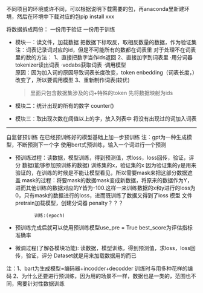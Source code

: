 不同项目的环境或许不同，可以根据说明下载需要的包，再anaconda里新建环境，然后在环境中下载对应的包pip install xxx

将数据拆成两份：
    一份用于验证
    一份用于训练


- 模块一：读文件，加载数据
把数据下标取反，取相反数量的数据，作为验证集
注：词表记录词对应的id，但是不可能所有的数都在词表里
    对于处理不在词表里的数的方法：
    1、直接把数字当作ids返回
    2、直接加字到词表里
        ·用分词器tokenizer读出词表
        ·vodabs获取词表
        ·调用模型  
         原因：因为加入词的原因导致词表长度改变，token enbedding（词表长度，）改变了，所以要调用模型
    3、重新制作词表(较优)
    > 里面只包含数据集涉及的词+特殊的token
    先将数据映射为ids

- 模块二：统计出现的所有的数字
    counter()
- 模块三：取出现次数在阈值以上的字，放入列表中
将没有出现过的词加入词表
-------------------------------------
自监督预训练
    在已经预训练好的模型基础上加一步预训练
     注：gpt为一种生成模型，不断预测下一个字
使用bert式预训练，输入一个词进行一个预测

- 预训练过程：读数据，模型训练，得到预测值，求loss，loss回传，验证，评分
             数据(能够参加预训练的数据)
                训练集的x，验证集的x
                因为验证集的y是用来验证的，在训练的时候是不能让模型看见，所以需要mask来把这部分数据遮盖
                    mask的过程：将要mask的数据mask变成新数据，将原来的数据作为Y，进而其他训练的数据对应的Y皆为-100.这样一来训练数据的x和y进行的loss为0，只有mask的数据进行的loss，进而既训练了数据又得到了loss
             模型
             文件pretrain加载模型，创建分词器
             penalty？？？
            
             训练:(epoch)
- 预训练完成后就可以使用预训练模型use_pre = True
    best_score为评估指标 准确率
- 微调过程(了解各模块功能):
    读数据，模型训练，得到预测值，求loss，loss回传，验证，评分
    Dataset就是用来加载数据用的而已

注：1、bart为生成模型=编码器+incodder+decodder
    训练时与用多种花样的编码
    2、为什么还要进行预训练，因为用的场景不一样，数据也是一类的，范围也不同，需要针对性数据训练







